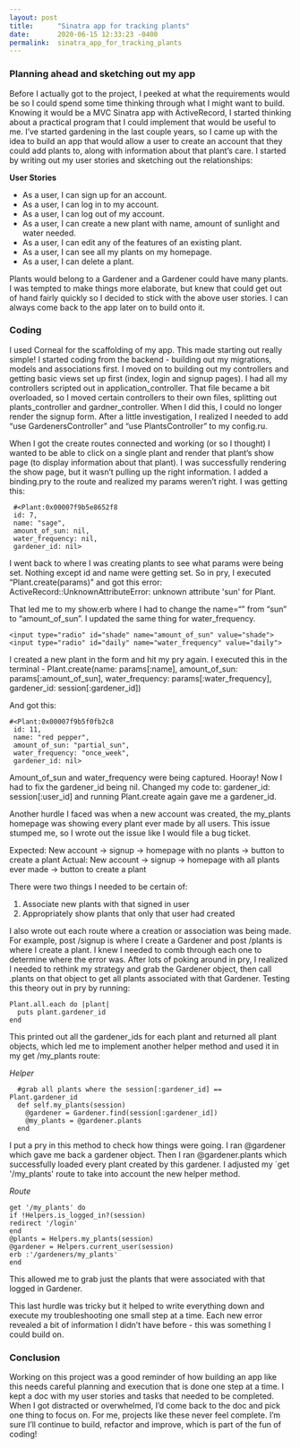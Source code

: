 ```yaml
---
layout: post
title:      "Sinatra app for tracking plants"
date:       2020-06-15 12:33:23 -0400
permalink:  sinatra_app_for_tracking_plants
---
```



### Planning ahead and sketching out my app

Before I actually got to the project, I peeked at what the requirements would be so I could spend some time thinking through what I might want to build. Knowing it would be a MVC Sinatra app with ActiveRecord, I started thinking about a practical program that I could implement that would be useful to me. I’ve started gardening in the last couple years, so I came up with the idea to build an app that would allow a user to create an account that they could add plants to, along with information about that plant’s care. I started by writing out my user stories and sketching out the relationships:

**User Stories**
* As a user, I can sign up for an account. 
* As a user, I can log in to my account. 
* As a user, I can log out of my account. 
* As a user, I can create a new plant with name, amount of sunlight and water needed.
* As a user, I can edit any of the features of an existing plant.
* As a user, I can see all my plants on my homepage.
* As a user, I can delete a plant.

Plants would belong to a Gardener and a Gardener could have many plants. I was tempted to make things more elaborate, but knew that could get out of hand fairly quickly so I decided to stick with the above user stories. I can always come back to the app later on to build onto it.

### Coding
I used Corneal for the scaffolding of my app. This made starting out really simple! I started coding from the backend - building out my migrations, models and associations first. I moved on to building out my controllers and getting basic views set up first (index, login and signup pages). I had all my controllers scripted out in application_controller. That file became a bit overloaded, so I moved certain controllers to their own files, splitting out plants_controller and gardner_controller. When I did this, I could no longer render the signup form. After a little investigation, I realized I needed to add “use GardenersController” and “use PlantsController” to my config.ru.

When I got the create routes connected and working (or so I thought) I wanted to be able to click on a single plant and render that plant’s show page (to display information about that plant). I was successfully rendering the show page, but it wasn’t pulling up the right information. I added a binding.pry to the route and realized my params weren’t right. I was getting this:
 
```
 #<Plant:0x00007f9b5e8652f8
 id: 7,
 name: "sage",
 amount_of_sun: nil,
 water_frequency: nil,
 gardener_id: nil>
```

I went back to where I was creating plants to see what params were being set. Nothing except id and name were getting set. So in pry, I executed “Plant.create(params)” and got this error:
ActiveRecord::UnknownAttributeError: unknown attribute 'sun' for Plant.

That led me to my show.erb where I had to change the name=“” from “sun” to “amount_of_sun”. I updated the same thing for water_frequency.

```
<input type="radio" id="shade" name="amount_of_sun" value="shade">
<input type="radio" id="daily" name="water_frequency" value="daily">
```

I created a new plant in the form and hit my pry again. I executed this in the terminal - 
Plant.create(name: params[:name], amount_of_sun: params[:amount_of_sun], water_frequency: params[:water_frequency], gardener_id: session[:gardener_id])

And got this:

```
#<Plant:0x00007f9b5f0fb2c8
 id: 11,
 name: "red pepper",
 amount_of_sun: "partial_sun",
 water_frequency: "once_week",
 gardener_id: nil>
```

Amount_of_sun and water_frequency were being captured. Hooray! Now I had to fix the gardener_id being nil. Changed my code to: gardener_id: session[:user_id] and running Plant.create again gave me a gardener_id.

Another hurdle I faced was when a new account was created, the my_plants homepage was showing every plant ever made by all users. This issue stumped me, so I wrote out the issue like I would file a bug ticket.

Expected: New account → signup → homepage with no plants → button to create a plant
Actual: New account → signup → homepage with all plants ever made → button to create a plant

There were two things I needed to be certain of:
1. Associate new plants with that signed in user
2. Appropriately show plants that only that user had created

I also wrote out each route where a creation or association was being made. For example, post /signup is where I create a Gardener and post /plants is where I create a plant. I knew I needed to comb through each one to determine where the error was. After lots of poking around in pry, I realized I needed to rethink my strategy and grab the Gardener object, then call .plants on that object to get all plants associated with that Gardener. Testing this theory out in pry by running:

```
Plant.all.each do |plant|
  puts plant.gardener_id
end
```

This printed out all the gardener_ids for each plant and returned all plant objects, which led me to implement another helper method and used it in my get /my_plants route:

*Helper*
```
  #grab all plants where the session[:gardener_id] == Plant.gardener_id
  def self.my_plants(session)
    @gardener = Gardener.find(session[:gardener_id])
    @my_plants = @gardener.plants
  end
```

I put a pry in this method to check how things were going. I ran @gardener which gave me back a gardener object. Then I ran @gardener.plants which successfully loaded every plant created by this gardener. I adjusted my `get '/my_plants' route to take into account the new helper method.

*Route*

```
get '/my_plants' do
if !Helpers.is_logged_in?(session)
redirect '/login'
end
@plants = Helpers.my_plants(session)
@gardener = Helpers.current_user(session)
erb :'/gardeners/my_plants'
end
```

This allowed me to grab just the plants that were associated with that logged in Gardener. 

This last hurdle was tricky but it helped to write everything down and execute my troubleshooting one small step at a time. Each new error revealed a bit of information I didn’t have before - this was something I could build on.

### Conclusion
Working on this project was a good reminder of how building an app like this needs careful planning and execution that is done one step at a time. I kept a doc with my user stories and tasks that needed to be completed. When I got distracted or overwhelmed, I’d come back to the doc and pick one thing to focus on. For me, projects like these never feel complete. I’m sure I’ll continue to build, refactor and improve, which is part of the fun of coding!




